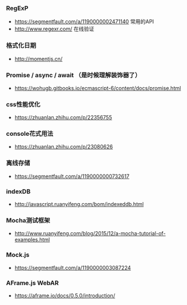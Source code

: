 ### RegExP
- https://segmentfault.com/a/1190000002471140  常用的API
- http://www.regexr.com/ 在线验证

### 格式化日期
- http://momentjs.cn/

### Promise / async / await （是时候理解装饰器了）
- https://wohugb.gitbooks.io/ecmascript-6/content/docs/promise.html

### css性能优化
- https://zhuanlan.zhihu.com/p/22356755

### console花式用法
- https://zhuanlan.zhihu.com/p/23080626

### 离线存储
- https://segmentfault.com/a/1190000000732617

### indexDB
- http://javascript.ruanyifeng.com/bom/indexeddb.html

### Mocha测试框架
- http://www.ruanyifeng.com/blog/2015/12/a-mocha-tutorial-of-examples.html

### Mock.js
- https://segmentfault.com/a/1190000003087224

### AFrame.js WebAR 
- https://aframe.io/docs/0.5.0/introduction/
